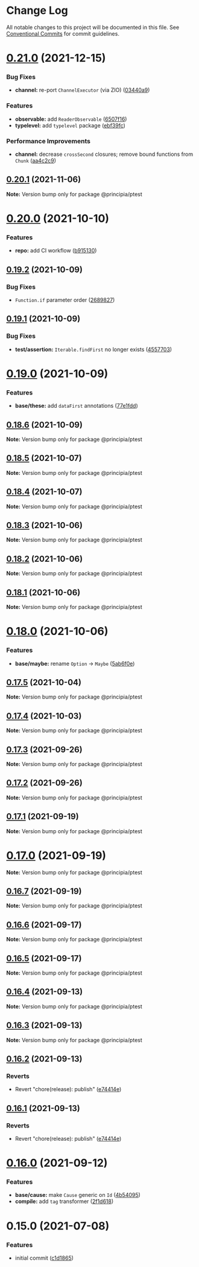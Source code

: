# Change Log

All notable changes to this project will be documented in this file.
See [Conventional Commits](https://conventionalcommits.org) for commit guidelines.

# [0.21.0](https://github.com/0x706b/principia.ts/compare/@principia/ptest@0.20.1...@principia/ptest@0.21.0) (2021-12-15)


### Bug Fixes

* **channel:** re-port `ChannelExecutor` (via ZIO) ([03440a9](https://github.com/0x706b/principia.ts/commit/03440a9b0fd0f7984738893ea18710593cf30239))


### Features

* **observable:** add `ReaderObservable` ([6507f16](https://github.com/0x706b/principia.ts/commit/6507f165e61530d79589e5e1f2f8712126ac0f60))
* **typelevel:** add `typelevel` package ([ebf39fc](https://github.com/0x706b/principia.ts/commit/ebf39fc0fe9decdd06dbbf33add0e532cdeccb2d))


### Performance Improvements

* **channel:** decrease `crossSecond` closures; remove bound functions from `Chunk` ([aa4c2c9](https://github.com/0x706b/principia.ts/commit/aa4c2c98a74b84854cb159804a16bd58dacb5fdb))





## [0.20.1](https://github.com/0x706b/principia.ts/compare/@principia/ptest@0.20.0...@principia/ptest@0.20.1) (2021-11-06)

**Note:** Version bump only for package @principia/ptest





# [0.20.0](https://github.com/0x706b/principia.ts/compare/@principia/ptest@0.19.2...@principia/ptest@0.20.0) (2021-10-10)


### Features

* **repo:** add CI workflow ([b915130](https://github.com/0x706b/principia.ts/commit/b9151308d2cc41f89364731ef5b3c03d574e567e))





## [0.19.2](https://github.com/0x706b/principia.ts/compare/@principia/ptest@0.19.1...@principia/ptest@0.19.2) (2021-10-09)


### Bug Fixes

* `Function.if` parameter order ([2689827](https://github.com/0x706b/principia.ts/commit/2689827e45e3cb1a15d7fe16e6553c756a0c53fe))





## [0.19.1](https://github.com/0x706b/principia.ts/compare/@principia/ptest@0.19.0...@principia/ptest@0.19.1) (2021-10-09)


### Bug Fixes

* **test/assertion:** `Iterable.findFirst` no longer exists ([4557703](https://github.com/0x706b/principia.ts/commit/45577031d470df43abb922081e805458e1f97544))





# [0.19.0](https://github.com/0x706b/principia.ts/compare/@principia/ptest@0.18.6...@principia/ptest@0.19.0) (2021-10-09)


### Features

* **base/these:** add `dataFirst` annotations ([77e1fdd](https://github.com/0x706b/principia.ts/commit/77e1fdda4d4d4e7a2542bde78655589597441d50))





## [0.18.6](https://github.com/0x706b/principia.ts/compare/@principia/ptest@0.18.5...@principia/ptest@0.18.6) (2021-10-09)

**Note:** Version bump only for package @principia/ptest





## [0.18.5](https://github.com/0x706b/principia.ts/compare/@principia/ptest@0.18.4...@principia/ptest@0.18.5) (2021-10-07)

**Note:** Version bump only for package @principia/ptest





## [0.18.4](https://github.com/0x706b/principia.ts/compare/@principia/ptest@0.18.3...@principia/ptest@0.18.4) (2021-10-07)

**Note:** Version bump only for package @principia/ptest





## [0.18.3](https://github.com/0x706b/principia.ts/compare/@principia/ptest@0.18.2...@principia/ptest@0.18.3) (2021-10-06)

**Note:** Version bump only for package @principia/ptest





## [0.18.2](https://github.com/0x706b/principia.ts/compare/@principia/ptest@0.18.1...@principia/ptest@0.18.2) (2021-10-06)

**Note:** Version bump only for package @principia/ptest





## [0.18.1](https://github.com/0x706b/principia.ts/compare/@principia/ptest@0.18.0...@principia/ptest@0.18.1) (2021-10-06)

**Note:** Version bump only for package @principia/ptest





# [0.18.0](https://github.com/0x706b/principia.ts/compare/@principia/ptest@0.17.5...@principia/ptest@0.18.0) (2021-10-06)


### Features

* **base/maybe:** rename `Option` -> `Maybe` ([5ab6f0e](https://github.com/0x706b/principia.ts/commit/5ab6f0ee8b8ba03bc839dead064498d018667ebb))





## [0.17.5](https://github.com/0x706b/principia.ts/compare/@principia/ptest@0.17.4...@principia/ptest@0.17.5) (2021-10-04)

**Note:** Version bump only for package @principia/ptest





## [0.17.4](https://github.com/0x706b/principia.ts/compare/@principia/ptest@0.17.3...@principia/ptest@0.17.4) (2021-10-03)

**Note:** Version bump only for package @principia/ptest





## [0.17.3](https://github.com/0x706b/principia.ts/compare/@principia/ptest@0.17.2...@principia/ptest@0.17.3) (2021-09-26)

**Note:** Version bump only for package @principia/ptest





## [0.17.2](https://github.com/0x706b/principia.ts/compare/@principia/ptest@0.17.1...@principia/ptest@0.17.2) (2021-09-26)

**Note:** Version bump only for package @principia/ptest





## [0.17.1](https://github.com/0x706b/principia.ts/compare/@principia/ptest@0.17.0...@principia/ptest@0.17.1) (2021-09-19)

**Note:** Version bump only for package @principia/ptest





# [0.17.0](https://github.com/0x706b/principia.ts/compare/@principia/ptest@0.16.7...@principia/ptest@0.17.0) (2021-09-19)

**Note:** Version bump only for package @principia/ptest





## [0.16.7](https://github.com/0x706b/principia.ts/compare/@principia/ptest@0.16.6...@principia/ptest@0.16.7) (2021-09-19)

**Note:** Version bump only for package @principia/ptest





## [0.16.6](https://github.com/0x706b/principia.ts/compare/@principia/ptest@0.16.5...@principia/ptest@0.16.6) (2021-09-17)

**Note:** Version bump only for package @principia/ptest





## [0.16.5](https://github.com/0x706b/principia.ts/compare/@principia/ptest@0.16.4...@principia/ptest@0.16.5) (2021-09-17)

**Note:** Version bump only for package @principia/ptest





## [0.16.4](https://github.com/0x706b/principia.ts/compare/@principia/ptest@0.16.3...@principia/ptest@0.16.4) (2021-09-13)

**Note:** Version bump only for package @principia/ptest





## [0.16.3](https://github.com/0x706b/principia.ts/compare/@principia/ptest@0.16.2...@principia/ptest@0.16.3) (2021-09-13)

**Note:** Version bump only for package @principia/ptest





## [0.16.2](https://github.com/0x706b/principia.ts/compare/@principia/ptest@0.16.1...@principia/ptest@0.16.2) (2021-09-13)


### Reverts

* Revert "chore(release): publish" ([e74414e](https://github.com/0x706b/principia.ts/commit/e74414effa51392092770ecd542b55608dbb1201))





## [0.16.1](https://github.com/0x706b/principia.ts/compare/@principia/ptest@0.16.1...@principia/ptest@0.16.1) (2021-09-13)


### Reverts

* Revert "chore(release): publish" ([e74414e](https://github.com/0x706b/principia.ts/commit/e74414effa51392092770ecd542b55608dbb1201))





# [0.16.0](https://github.com/0x706b/principia.ts/compare/@principia/ptest@0.15.0...@principia/ptest@0.16.0) (2021-09-12)


### Features

* **base/cause:** make `Cause` generic on `Id` ([4b54095](https://github.com/0x706b/principia.ts/commit/4b5409595ffb7554c64a2982124258f44f4104e2))
* **compile:** add `tag` transformer ([2f1d618](https://github.com/0x706b/principia.ts/commit/2f1d6186a69804b169d7dc2eb96346d612fd3582))





# 0.15.0 (2021-07-08)


### Features

* initial commit ([c1d1865](https://github.com/0x706b/principia.ts/commit/c1d1865d93b8c7762c4cdfa912360f467c0bae02))
